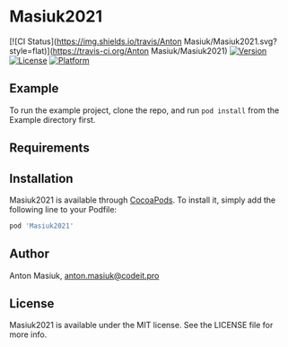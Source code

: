 # Masiuk2021

[![CI Status](https://img.shields.io/travis/Anton Masiuk/Masiuk2021.svg?style=flat)](https://travis-ci.org/Anton Masiuk/Masiuk2021)
[![Version](https://img.shields.io/cocoapods/v/Masiuk2021.svg?style=flat)](https://cocoapods.org/pods/Masiuk2021)
[![License](https://img.shields.io/cocoapods/l/Masiuk2021.svg?style=flat)](https://cocoapods.org/pods/Masiuk2021)
[![Platform](https://img.shields.io/cocoapods/p/Masiuk2021.svg?style=flat)](https://cocoapods.org/pods/Masiuk2021)

## Example

To run the example project, clone the repo, and run `pod install` from the Example directory first.

## Requirements

## Installation

Masiuk2021 is available through [CocoaPods](https://cocoapods.org). To install
it, simply add the following line to your Podfile:

```ruby
pod 'Masiuk2021'
```

## Author

Anton Masiuk, anton.masiuk@codeit.pro

## License

Masiuk2021 is available under the MIT license. See the LICENSE file for more info.
